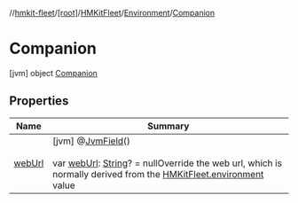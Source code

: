 //[hmkit-fleet](../../../../../index.md)/[[root]](../../../index.md)/[HMKitFleet](../../index.md)/[Environment](../index.md)/[Companion](index.md)



# Companion  
 [jvm] object [Companion](index.md)   


## Properties  
  
|  Name |  Summary | 
|---|---|
| <a name="/HMKitFleet.Environment.Companion/webUrl/#/PointingToDeclaration/"></a>[webUrl](web-url.md)| <a name="/HMKitFleet.Environment.Companion/webUrl/#/PointingToDeclaration/"></a> [jvm] @[JvmField](https://kotlinlang.org/api/latest/jvm/stdlib/kotlin.jvm/-jvm-field/index.html)()  <br>  <br>var [webUrl](web-url.md): [String](https://kotlinlang.org/api/latest/jvm/stdlib/kotlin/-string/index.html)? = nullOverride the web url, which is normally derived from the [HMKitFleet.environment](../../environment.md) value   <br>|

